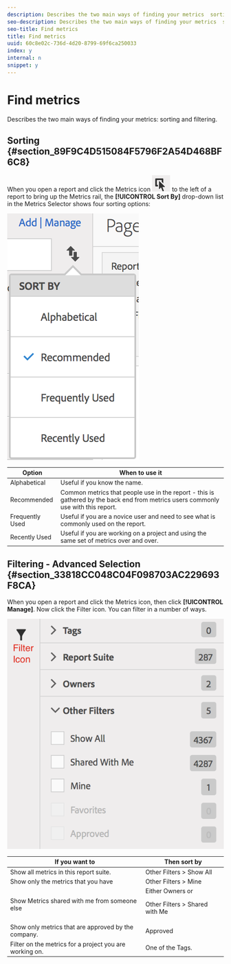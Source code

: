 ```yaml
---
description: Describes the two main ways of finding your metrics  sorting and filtering.
seo-description: Describes the two main ways of finding your metrics  sorting and filtering.
seo-title: Find metrics
title: Find metrics
uuid: 60c8e02c-736d-4d20-8799-69f6ca250033
index: y
internal: n
snippet: y
---
```


# Find metrics

Describes the two main ways of finding your metrics: sorting and filtering.

## Sorting {#section_89F9C4D515084F5796F2A54D468BF6C8}

When you open a report and click the Metrics icon  ![](assets/metrics_icon.png) to the left of a report to bring up the Metrics rail, the **[!UICONTROL Sort By]** drop-down list in the Metrics Selector shows four sorting options:

![](assets/cm_sort.png)

|  Option  | When to use it  |
|---|---|
|  Alphabetical  | Useful if you know the name.  |
|  Recommended  | Common metrics that people use in the report - this is gathered by the back end from metrics users commonly use with this report.  |
|  Frequently Used  | Useful if you are a novice user and need to see what is commonly used on the report.  |
|  Recently Used  | Useful if you are working on a project and using the same set of metrics over and over.  |

## Filtering - Advanced Selection {#section_33818CC048C04F098703AC229693F8CA}

When you open a report and click the Metrics icon, then click **[!UICONTROL Manage]**. Now click the Filter icon. You can filter in a number of ways.

![](assets/cm_advanced_sel.png)

<table id="table_269081BC9DF54FFDA4E949FFC7488F42"> 
 <thead> 
  <tr> 
   <th colname="col1" class="entry"> If you want to </th> 
   <th colname="col2" class="entry"> Then sort by </th> 
  </tr>
 </thead>
 <tbody> 
  <tr> 
   <td colname="col1"> Show all metrics in this report suite. </td> 
   <td colname="col2"><span class="ignoretag"><span class="uicontrol"> Other Filters</span> &gt; <span class="uicontrol"> Show All</span></span> </td> 
  </tr> 
  <tr> 
   <td colname="col1"> Show only the metrics that you have </td> 
   <td colname="col2"><span class="uicontrol"> Other Filters</span> &gt; <span class="uicontrol"> Mine</span> </td> 
  </tr> 
  <tr> 
   <td colname="col1"> Show Metrics shared with me from someone else </td> 
   <td colname="col2">Either <span class="uicontrol"> Owners</span> or <p><span class="uicontrol"> Other Filters</span> &gt; <span class="uicontrol"> Shared with Me</span> </p> </td> 
  </tr> 
  <tr> 
   <td colname="col1"> Show only metrics that are approved by the company. </td> 
   <td colname="col2"><span class="uicontrol"> Approved</span> </td> 
  </tr> 
  <tr> 
   <td colname="col1"> Filter on the metrics for a project you are working on. </td> 
   <td colname="col2">One of the <span class="uicontrol"> Tags</span>. </td> 
  </tr> 
 </tbody> 
</table>

